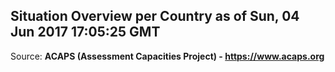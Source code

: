 ## Situation Overview per Country as of Sun, 04 Jun 2017 17:05:25 GMT

Source: **ACAPS (Assessment Capacities Project) - https://www.acaps.org**
